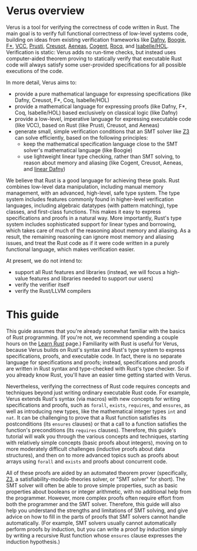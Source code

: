 # Verus overview

Verus is a tool for verifying the correctness of code written in Rust.
The main goal is to verify full functional correctness of low-level systems code,
building on ideas from existing verification frameworks like
[Dafny](https://github.com/dafny-lang/dafny),
[Boogie](https://github.com/boogie-org/boogie),
[F*](https://github.com/FStarLang/FStar),
[VCC](https://www.microsoft.com/en-us/research/project/vcc-a-verifier-for-concurrent-c/),
[Prusti](https://github.com/viperproject/prusti-dev),
[Creusot](https://github.com/xldenis/creusot),
[Aeneas](https://github.com/AeneasVerif/aeneas),
[Cogent](https://github.com/NICTA/cogent),
[Rocq](https://rocq-prover.org/),
and
[Isabelle/HOL](https://isabelle.in.tum.de/overview.html).
Verification is static: Verus adds no run-time checks,
but instead uses computer-aided theorem proving to statically verify
that executable Rust code will always satisfy some user-provided specifications
for all possible executions of the code.

In more detail, Verus aims to:
- provide a pure mathematical language for expressing specifications
  (like Dafny, Creusot, F*, Coq, Isabelle/HOL)
- provide a mathematical language for expressing proofs
  (like Dafny, F*, Coq, Isabelle/HOL)
  based exclusively on classical logic (like Dafny)
- provide a low-level, imperative language for expressing executable code (like VCC),
  based on Rust (like Prusti, Creusot, and Aeneas)
- generate small, simple verification conditions that an SMT solver
  like [Z3](https://microsoft.github.io/z3guide/docs/logic/intro) can solve efficiently,
  based on the following principles:
  - keep the mathematical specification language close to
    the SMT solver's mathematical language (like Boogie)
  - use lightweight linear type checking, rather than SMT solving,
    to reason about memory and aliasing
    (like Cogent, Creusot, Aeneas, and [linear Dafny](https://github.com/secure-foundations/dafny/tree/betr/docs/Linear))

We believe that Rust is a good language for achieving these goals.
Rust combines low-level data manipulation, including manual memory management,
with an advanced, high-level, safe type system.
The type system includes features commonly found in higher-level verification languages,
including algebraic datatypes (with pattern matching), type classes, and first-class functions.
This makes it easy to express specifications and proofs in a natural way.
More importantly, Rust's type system includes sophisticated support for linear types and borrowing,
which takes care of much of the reasoning about memory and aliasing.
As a result, the remaining reasoning can ignore most memory and aliasing issues,
and treat the Rust code as if it were code written in a purely functional language,
which makes verification easier.

At present, we do not intend to:
- support all Rust features and libraries (instead, we will focus a high-value features and libraries needed to support our users)
- verify the verifier itself
- verify the Rust/LLVM compilers


# This guide

This guide assumes that you're already somewhat familiar with the basics of Rust programming.
(If you're not, we recommend spending a couple hours on the [Learn Rust](https://www.rust-lang.org/learn) page.)
Familiarity with Rust is useful for Verus,
because Verus builds on Rust's syntax and Rust's type system to express specifications, proofs, and executable code.
In fact, there is no separate language for specifications and proofs;
instead, specifications and proofs are written in Rust syntax and type-checked with Rust's type checker.
So if you already know Rust, you'll have an easier time getting started with Verus.

Nevertheless, verifying the correctness of Rust code requires concepts and techniques
beyond just writing ordinary executable Rust code.
For example, Verus extends Rust's syntax (via macros) with new concepts for
writing specifications and proofs, such as `forall`, `exists`, `requires`, and `ensures`,
as well as introducing new types, like the mathematical integer types `int` and `nat`.
It can be challenging to prove that a Rust function satisfies its postconditions (its `ensures` clauses)
or that a call to a function satisfies the function's preconditions (its `requires` clauses).
Therefore, this guide's tutorial will walk you through the various concepts and techniques,
starting with relatively simple concepts (basic proofs about integers),
moving on to more moderately difficult challenges (inductive proofs about data structures),
and then on to more advanced topics such as proofs about arrays using `forall` and `exists`
and proofs about concurrent code.

All of these proofs are aided by an automated theorem prover
(specifically, [Z3](https://microsoft.github.io/z3guide/docs/logic/intro),
a satisfiability-modulo-theories solver, or "SMT solver" for short).
The SMT solver will often be able to prove simple properties,
such as basic properties about booleans or integer arithmetic,
with no additional help from the programmer.
However, more complex proofs often require effort from both the programmer and the SMT solver.
Therefore, this guide will also help you understand the strengths and limitations of SMT solving,
and give advice on how to fill in the parts of proofs that SMT solvers cannot handle automatically.
(For example, SMT solvers usually cannot automatically perform proofs by induction,
but you can write a proof by induction simply by writing a recursive Rust function whose `ensures`
clause expresses the induction hypothesis.)
